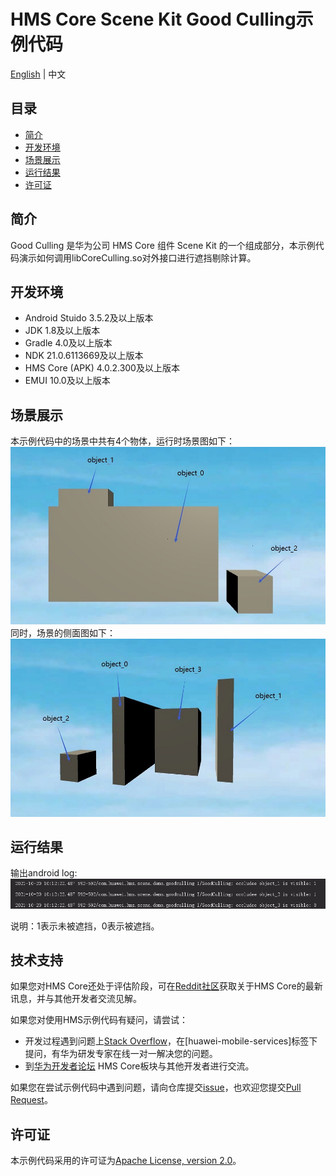 # HMS Core Scene Kit Good Culling示例代码

[English](README.md) | 中文

## 目录

* [简介](#简介)
* [开发环境](#开发环境)
* [场景展示](#场景展示)
* [运行结果](#运行结果)
* [许可证](#许可证)

## 简介

Good Culling 是华为公司 HMS Core 组件 Scene Kit 的一个组成部分，本示例代码演示如何调用libCoreCulling.so对外接口进行遮挡剔除计算。


## 开发环境

* Android Stuido 3.5.2及以上版本
* JDK 1.8及以上版本
* Gradle 4.0及以上版本
* NDK 21.0.6113669及以上版本
* HMS Core (APK) 4.0.2.300及以上版本
* EMUI 10.0及以上版本

## 场景展示
本示例代码中的场景中共有4个物体，运行时场景图如下：
![scene_front.jpg](image/scene_front.jpg)
同时，场景的侧面图如下：
![scene_side.jpg](image/scene_side.jpg)

## 运行结果

输出android log:
![log.PNG](image/log.PNG)

说明：1表示未被遮挡，0表示被遮挡。

##  技术支持

如果您对HMS Core还处于评估阶段，可在[Reddit社区](https://www.reddit.com/r/HuaweiDevelopers/)获取关于HMS Core的最新讯息，并与其他开发者交流见解。

如果您对使用HMS示例代码有疑问，请尝试：

- 开发过程遇到问题上[Stack Overflow](https://stackoverflow.com/questions/tagged/huawei-mobile-services?tab=Votes)，在\[huawei-mobile-services]标签下提问，有华为研发专家在线一对一解决您的问题。
- 到[华为开发者论坛](https://developer.huawei.com/consumer/cn/forum/blockdisplay?fid=18) HMS Core板块与其他开发者进行交流。

如果您在尝试示例代码中遇到问题，请向仓库提交[issue](https://github.com/HMS-Core/hms-scene-GoodCulling-demo/issues)，也欢迎您提交[Pull Request](https://github.com/HMS-Core/hms-scene-GoodCulling-demo/pulls)。

## 许可证

本示例代码采用的许可证为[Apache License, version 2.0](http://www.apache.org/licenses/LICENSE-2.0)。
